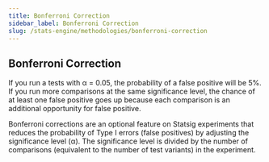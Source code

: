 ```yaml
---
title: Bonferroni Correction
sidebar_label: Bonferroni Correction
slug: /stats-engine/methodologies/bonferroni-correction
---
```


## Bonferroni Correction

If you run a tests with α = 0.05, the probability of a false positive will be 5%. If you run more comparisons at the same significance level, the chance of at least one false positive goes up because each comparison is an additional opportunity for false positive.

Bonferroni corrections are an optional feature on Statsig experiments that reduces the probability of Type I errors (false positives) by adjusting the significance level (α). The significance level is divided by the number of comparisons (equivalent to the number of test variants) in the experiment.
